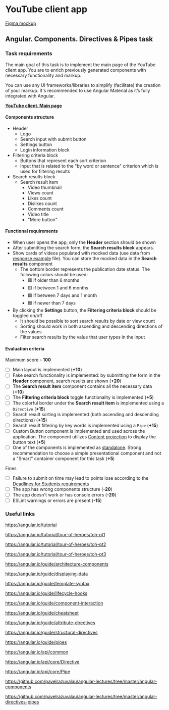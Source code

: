 
# YouTube client app

[Figma mockup](https://www.figma.com/file/tS3Zqk138yXUmRxSWKDv4r/YouTube-client?node-id=0%3A1)

## Angular. Components. Directives & Pipes task

### Task requirements
The main goal of this task is to implement the main page of the YouTube client app.
You are to enrich previously generated components with necessary functionality and markup.

You can use any UI frameworks/libraries to simplify (facilitate) the creation of your markup. It's recommended to use Angular Material as it’s fully integrated with Angular.

**[YouTube client. Main page](https://github.com/rolling-scopes-school/tasks/blob/master/tasks/angular/main.jpg)**

#### Components structure
- Header
    - Logo
    - Search input with submit button
    - Settings button
    - Login information block
- Filtering criteria block
    - Buttons that represent each sort criterion
    - Input that is related to the "by word or sentence" criterion which is used for filtering results
- Search results block
    - Search result item
        - Video thumbnail
        - Views count
        - Likes count
        - Dislikes count
        - Comments count
        - Video title
        - "More button"

#### Functional requirements
- When user opens the app, only the **Header** section should be shown
- After submitting the search form, the **Search results block** appears.
- Show cards of videos populated with mocked data (use data from [response example](https://github.com/rolling-scopes-school/tasks/blob/master/tasks/angular/response.json) file). You can store the mocked data in the **Search results** component
    - The bottom border represents the publication date status. The following colors should be used:
        - 🟥 if older than 6 months
        - 🟨 if between 1 and 6 months
        - 🟩 if between 7 days and 1 month
        - 🟦 if newer than 7 days
- By clicking the **Settings** button, the **Filtering criteria block** should be toggled on/off
    - It should be possible to sort search results by date or view count
    - Sorting should work in both ascending and descending directions of the values
    - Filter search results by the value that user types in the input

#### Evaluation criteria
Maximum score - **100**

- [ ] Main layout is implemented (**+10**)
- [ ] Fake search functionality is implemented: by submitting the form in the **Header** component, search results are shown (**+20**)
- [ ] The **Search result item** component contains all the necessary data (**+10**)
- [ ] The **Filtering criteria block** toggle functionality is implemented (**+5**)
- [ ] The colorful border under the **Search result item** is implemented using a `Directive` (**+15**)
- [ ] Search result sorting is implemented (both ascending and descending directions) (**+15**)
- [ ] Search result filtering by key words is implemented using a `Pipe` (**+15**)
- [ ] Custom Button component is implemented and used across the application. The component utilizes [Content projection](https://angular.io/guide/content-projection) to display the button text (**+5**)
- [ ] One of the components is implemented as [standalone](https://angular.io/guide/standalone-components). Strong recommendation to choose a simple presentational component and not a "Smart" container component for this task (**+5**)

Fines
- [ ] Failure to submit on time may lead to points lose according to the [Deadlines for Students requirements](https://docs.app.rs.school/#/platform/pull-request-review-process?id=deadlines-for-students)
- [ ] The app has wrong components structure (**-20**)
- [ ] The app doesn't work or has console errors (**-20**)
- [ ] ESLint warnings or errors are present (**-15**)

### Useful links
https://angular.io/tutorial

https://angular.io/tutorial/tour-of-heroes/toh-pt1

https://angular.io/tutorial/tour-of-heroes/toh-pt2

https://angular.io/tutorial/tour-of-heroes/toh-pt3

https://angular.io/guide/architecture-components

https://angular.io/guide/displaying-data

https://angular.io/guide/template-syntax

https://angular.io/guide/lifecycle-hooks

https://angular.io/guide/component-interaction

https://angular.io/guide/cheatsheet

https://angular.io/guide/attribute-directives

https://angular.io/guide/structural-directives

https://angular.io/guide/pipes

https://angular.io/api/common

https://angular.io/api/core/Directive

https://angular.io/api/core/Pipe

https://github.com/pavelrazuvalau/angular-lectures/tree/master/angular-components

https://github.com/pavelrazuvalau/angular-lectures/tree/master/angular-directives-pipes
